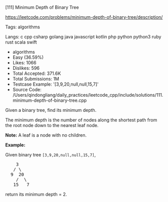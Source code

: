 [111] Minimum Depth of Binary Tree  

https://leetcode.com/problems/minimum-depth-of-binary-tree/description/

Tags:   algorithms 

Langs:  c   cpp   csharp   golang   java   javascript   kotlin   php   python   python3   ruby   rust   scala   swift 

* algorithms
* Easy (36.59%)
* Likes:    1066
* Dislikes: 596
* Total Accepted:    371.6K
* Total Submissions: 1M
* Testcase Example:  '[3,9,20,null,null,15,7]'
* Source Code:       /Users/qindongliang/daily_practices/leetcode_cpp/include/solutions/111.minimum-depth-of-binary-tree.cpp

<p>Given a binary tree, find its minimum depth.</p>

<p>The minimum depth is the number of nodes along the shortest path from the root node down to the nearest leaf node.</p>

<p><strong>Note:</strong>&nbsp;A leaf is a node with no children.</p>

<p><strong>Example:</strong></p>

<p>Given binary tree <code>[3,9,20,null,null,15,7]</code>,</p>

<pre>
    3
   / \
  9  20
    /  \
   15   7</pre>

<p>return its minimum&nbsp;depth = 2.</p>

